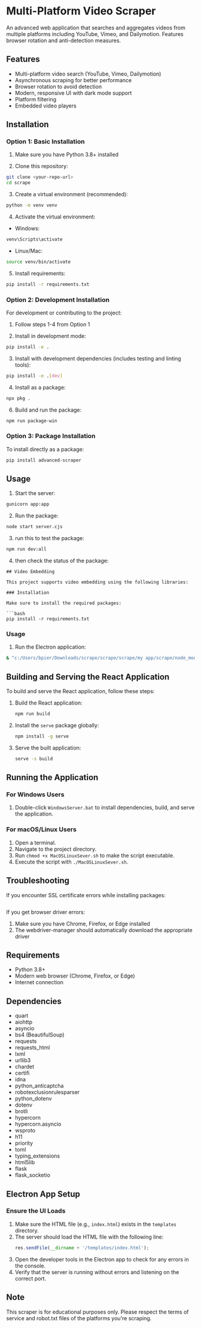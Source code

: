 # Multi-Platform Video Scraper

An advanced web application that searches and aggregates videos from multiple platforms including YouTube, Vimeo, and Dailymotion. Features browser rotation and anti-detection measures.

## Features

- Multi-platform video search (YouTube, Vimeo, Dailymotion)
- Asynchronous scraping for better performance
- Browser rotation to avoid detection
- Modern, responsive UI with dark mode support
- Platform filtering
- Embedded video players

## Installation

### Option 1: Basic Installation

1. Make sure you have Python 3.8+ installed

2. Clone this repository:
```bash
git clone <your-repo-url>
cd scrape
```

3. Create a virtual environment (recommended):
```bash
python -m venv venv
```

4. Activate the virtual environment:
- Windows:
```bash
venv\Scripts\activate
```
- Linux/Mac:
```bash
source venv/bin/activate
```

5. Install requirements:
```bash
pip install -r requirements.txt
```

### Option 2: Development Installation

For development or contributing to the project:

1. Follow steps 1-4 from Option 1

2. Install in development mode:
```bash
pip install -e .
```

3. Install with development dependencies (includes testing and linting tools):
```bash
pip install -e .[dev]
```
4. Install as a package:
```bash
npx pkg .
```
6. Build and run the package:
```bash
npm run package-win
```
### Option 3: Package Installation

To install directly as a package:

```bash
pip install advanced-scraper
```

## Usage

1. Start the server:
```bash
gunicorn app:app
```
2. Run the package:
```bash
node start server.cjs
```
3. run this to test the package:
```bash
npm run dev:all
```
4. then check the status of the package:
```
## Video Embedding

This project supports video embedding using the following libraries:

### Installation

Make sure to install the required packages:

```bash
pip install -r requirements.txt
```

### Usage

1. Run the Electron application:
```bash
& "c:/Users/bpier/Downloads/scrape/scrape/scrape/my app/scrape/node_modules/.bin/electron" "c:/Users/bpier/Downloads/scrape/scrape/scrape/my app/scrape/server.cjs"
```
## Building and Serving the React Application

To build and serve the React application, follow these steps:

1. Build the React application:
   ```bash
   npm run build
   ```

2. Install the `serve` package globally:
   ```bash
   npm install -g serve
   ```

3. Serve the built application:
   ```bash
   serve -s build
   ```
## Running the Application

### For Windows Users
1. Double-click `WindowsServer.bat` to install dependencies, build, and serve the application.

### For macOS/Linux Users
1. Open a terminal.
2. Navigate to the project directory.
3. Run `chmod +x MacOSLinuxSever.sh` to make the script executable.
4. Execute the script with `./MacOSLinuxSever.sh`.

## Troubleshooting

If you encounter SSL certificate errors while installing packages:
```bash

```

If you get browser driver errors:
1. Make sure you have Chrome, Firefox, or Edge installed
2. The webdriver-manager should automatically download the appropriate driver

## Requirements

- Python 3.8+
- Modern web browser (Chrome, Firefox, or Edge)
- Internet connection

## Dependencies

- quart
- aiohttp
- asyncio
- bs4 (BeautifulSoup)
- requests
- requests_html
- lxml
- urllib3
- chardet
- certifi
- idna
- python_anticaptcha
- robotexclusionrulesparser
- python_dotenv
- dotenv
- brotli
- hypercorn
- hypercorn.asyncio
- wsproto
- h11
- priority
- toml
- typing_extensions
- html5lib
- flask
- flask_socketio

## Electron App Setup

### Ensure the UI Loads

1. Make sure the HTML file (e.g., `index.html`) exists in the `templates` directory.
2. The server should load the HTML file with the following line:
   ```javascript
   res.sendFile(__dirname + '/templates/index.html');
   ```
3. Open the developer tools in the Electron app to check for any errors in the console.
4. Verify that the server is running without errors and listening on the correct port.

## Note

This scraper is for educational purposes only. Please respect the terms of service and robot.txt files of the platforms you're scraping.